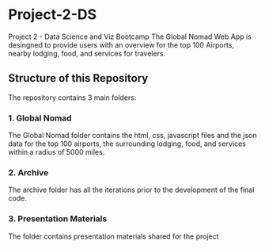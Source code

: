 # Project-2-DS
Project 2 - Data Science and Viz Bootcamp
The Global Nomad Web App is desingned to provide users with an overview for the top 100 Airports, nearby lodging, food, and services for travelers.

## Structure of this Repository
The repository contains 3 main folders: 

### 1. Global Nomad 
The Global Nomad folder contains the html, css, javascript files and the json data for the top 100 airports, the surrounding lodging, food, and services within a radius of 5000 miles.

### 2. Archive
The archive folder has all the iterations prior to the development of the final code.

### 3. Presentation Materials
The folder contains presentation materials shared for the project


